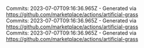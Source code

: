 Commits: 2023-07-07T09:16:36.965Z - Generated via https://github.com/marketplace/actions/artificial-grass
<br>
Commits: 2023-07-07T09:16:36.965Z - Generated via https://github.com/marketplace/actions/artificial-grass
<br>
Commits: 2023-07-07T09:16:36.965Z - Generated via https://github.com/marketplace/actions/artificial-grass
<br>
